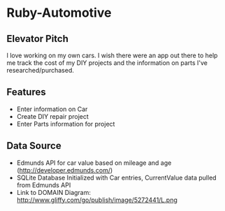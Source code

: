 Ruby-Automotive
===============

Elevator Pitch
--------------
I love working on my own cars. I wish there were an app out there to help me track the cost of my DIY projects and the information on parts I've researched/purchased.

Features
--------
- Enter information on Car
- Create DIY repair project
- Enter Parts information for project

Data Source
-------------
- Edmunds API for car value based on mileage and age (http://developer.edmunds.com/)
- SQLite Database Initialized with Car entries, CurrentValue data pulled from Edmunds API
- Link to DOMAIN Diagram: http://www.gliffy.com/go/publish/image/5272441/L.png